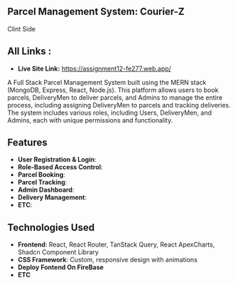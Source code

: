 ## Parcel Management System: Courier-Z

Clint Side

## All Links :

- **Live Site Link:** https://assignment12-fe277.web.app/


A Full Stack Parcel Management System built using the MERN stack (MongoDB, Express, React, Node.js). This platform allows users to book parcels, DeliveryMen to deliver parcels, and Admins to manage the entire process, including assigning DeliveryMen to parcels and tracking deliveries. The system includes various roles, including Users, DeliveryMen, and Admins, each with unique permissions and functionality.

## Features

- **User Registration & Login**:
- **Role-Based Access Control**: 
- **Parcel Booking**:
- **Parcel Tracking**:
- **Admin Dashboard**: 
- **Delivery Management**:
- **ETC**:


## Technologies Used

- **Frontend**: React, React Router, TanStack Query, React ApexCharts, Shadcn Component Library
- **CSS Framework**: Custom, responsive design with animations
- **Deploy Fontend On FireBase**
- **ETC**
